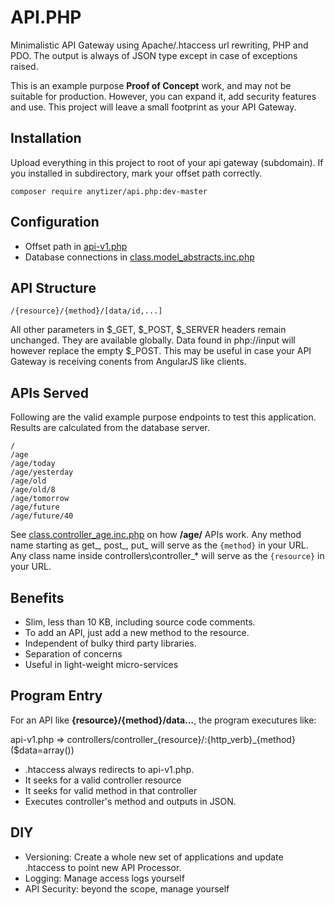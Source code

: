 # API.PHP

Minimalistic API Gateway using Apache/.htaccess url rewriting, PHP and PDO. The output is always of JSON type except in case of exceptions raised.

This is an example purpose __Proof of Concept__ work, and may not be suitable for production. However, you can expand it, add security features and use. This project will leave a small footprint as your API Gateway.


## Installation

Upload everything in this project to root of your api gateway (subdomain).
If you installed in subdirectory, mark your offset path correctly.

	composer require anytizer/api.php:dev-master


## Configuration

 * Offset path in [api-v1.php](api-v1.php)
 * Database connections in [class.model_abstracts.inc.php](classes/abstracts/class.model_abstracts.inc.php)


## API Structure

	/{resource}/{method}/[data/id,...]

All other parameters in $_GET, $_POST, $_SERVER headers remain unchanged. They are available globally. Data found in php://input will however replace the empty $_POST. This may be useful in case your API Gateway is receiving conents from AngularJS like clients.


## APIs Served

Following are the valid example purpose endpoints to test this application. Results are calculated from the database server.

	/
	/age
	/age/today
	/age/yesterday
	/age/old
	/age/old/8
	/age/tomorrow
	/age/future
	/age/future/40

See [class.controller_age.inc.php](classes/controllers/class.controller_age.inc.php) on how __/age/__ APIs work.
Any method name starting as get_, post_, put_ will serve as the `{method}` in your URL.
Any class name inside controllers\\controller_* will serve as the `{resource}` in your URL.


## Benefits

 * Slim, less than 10 KB, including source code comments.
 * To add an API, just add a new method to the resource.
 * Independent of bulky third party libraries.
 * Separation of concerns
 * Useful in light-weight micro-services


## Program Entry

For an API like __{resource}/{method}/data...__, the program executures like:

api-v1.php => controllers/controller_{resource}/:{http_verb}_{method}($data=array())

 * .htaccess always redirects to api-v1.php.
 * It seeks for a valid controller resource
 * It seeks for valid method in that controller
 * Executes controller's method and outputs in JSON.


## DIY

 * Versioning: Create a whole new set of applications and update .htaccess to point new API Processor.
 * Logging: Manage access logs yourself
 * API Security: beyond the scope, manage yourself
 